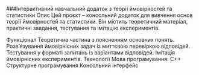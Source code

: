 ###Інтерактивний навчальний додаток з теорії ймовірностей та статистики
Опис
Цей проєкт – консольний додаток для вивчення основ теорії ймовірностей та статистики. Він містить теоретичний матеріал, практичні завдання, тестування та імітацію експериментів.

Функціонал
Теоретична частина з поясненням основних понять.
Розв’язування ймовірнісних задач із миттєвою перевіркою відповідей.
Тестування у форматі запитань із варіантами відповідей.
Імітація ймовірнісних експериментів.
Технології
Мова програмування: C++
Структурне програмування
Консольний інтерфейс
